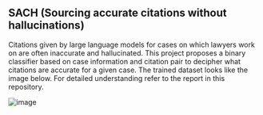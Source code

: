## SACH (Sourcing accurate citations without hallucinations)

Citations given by large language models for cases on which lawyers work on are often inaccurate and hallucinated. This project proposes a binary classifier based on case information and citation pair to decipher what citations are accurate for a given case. The trained dataset looks like the image below. For detailed understanding refer to the report in this repository.


![image](https://github.com/user-attachments/assets/79bfe69b-a937-4578-816a-07d87094ce87)
